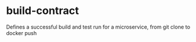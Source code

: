 # build-contract
Defines a successful build and test run for a microservice, from git clone to docker push
